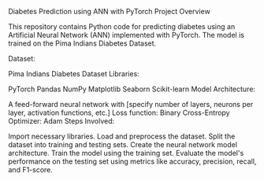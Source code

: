 Diabetes Prediction using ANN with PyTorch
Project Overview

This repository contains Python code for predicting diabetes using an Artificial Neural Network (ANN) implemented with PyTorch. The model is trained on the Pima Indians Diabetes Dataset.

Dataset:

Pima Indians Diabetes Dataset
Libraries:

PyTorch
Pandas
NumPy
Matplotlib
Seaborn
Scikit-learn
Model Architecture:

A feed-forward neural network with [specify number of layers, neurons per layer, activation functions, etc.]
Loss function: Binary Cross-Entropy
Optimizer: Adam
Steps Involved:

Import necessary libraries.
Load and preprocess the dataset.
Split the dataset into training and testing sets.
Create the neural network model architecture.
Train the model using the training set.
Evaluate the model's performance on the testing set using metrics like accuracy, precision, recall, and F1-score.

